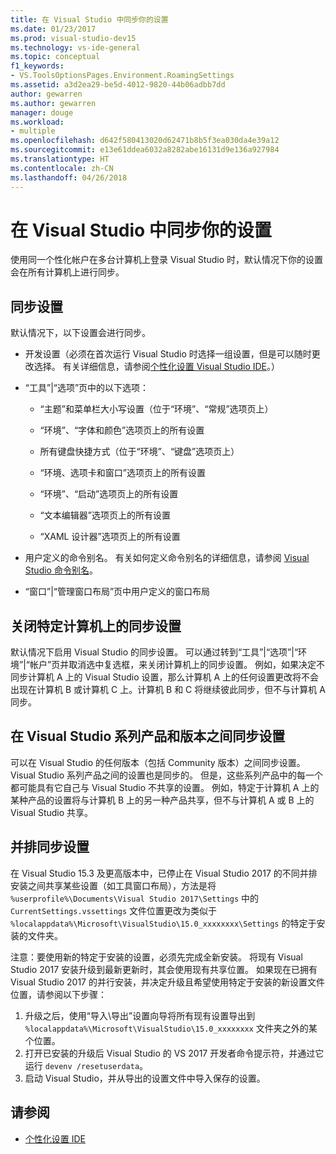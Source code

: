 ```yaml
---
title: 在 Visual Studio 中同步你的设置
ms.date: 01/23/2017
ms.prod: visual-studio-dev15
ms.technology: vs-ide-general
ms.topic: conceptual
f1_keywords:
- VS.ToolsOptionsPages.Environment.RoamingSettings
ms.assetid: a3d2ea29-be5d-4012-9820-44b06adbb7dd
author: gewarren
ms.author: gewarren
manager: douge
ms.workload:
- multiple
ms.openlocfilehash: d642f580413020d62471b8b5f3ea030da4e39a12
ms.sourcegitcommit: e13e61ddea6032a8282abe16131d9e136a927984
ms.translationtype: HT
ms.contentlocale: zh-CN
ms.lasthandoff: 04/26/2018
---
```

# <a name="synchronize-your-settings-in-visual-studio"></a>在 Visual Studio 中同步你的设置

使用同一个性化帐户在多台计算机上登录 Visual Studio 时，默认情况下你的设置会在所有计算机上进行同步。

## <a name="synchronized-settings"></a>同步设置

默认情况下，以下设置会进行同步。

- 开发设置（必须在首次运行 Visual Studio 时选择一组设置，但是可以随时更改选择。 有关详细信息，请参阅[个性化设置 Visual Studio IDE](../ide/personalizing-the-visual-studio-ide.md)。）

- “工具”|“选项”页中的以下选项：

    - “主题”和菜单栏大小写设置（位于“环境”、“常规”选项页上）

    - “环境”、“字体和颜色”选项页上的所有设置

    - 所有键盘快捷方式（位于“环境”、“键盘”选项页上）

    - “环境、选项卡和窗口”选项页上的所有设置

    - “环境”、“启动”选项页上的所有设置

    - “文本编辑器”选项页上的所有设置

    - “XAML 设计器”选项页上的所有设置

- 用户定义的命令别名。 有关如何定义命令别名的详细信息，请参阅 [Visual Studio 命令别名](../ide/reference/visual-studio-command-aliases.md)。

- “窗口”|“管理窗口布局”页中用户定义的窗口布局

## <a name="turn-off-synchronized-settings-on-a-particular-computer"></a>关闭特定计算机上的同步设置

默认情况下启用 Visual Studio 的同步设置。 可以通过转到“工具”|“选项”|“环境”|“帐户”页并取消选中复选框，来关闭计算机上的同步设置。  例如，如果决定不同步计算机 A 上的 Visual Studio 设置，那么计算机 A 上的任何设置更改将不会出现在计算机 B 或计算机 C 上。计算机 B 和 C 将继续彼此同步，但不与计算机 A 同步。

## <a name="synchronize-settings-across-visual-studio-family-products-and-editions"></a>在 Visual Studio 系列产品和版本之间同步设置

可以在 Visual Studio 的任何版本（包括 Community 版本）之间同步设置。 Visual Studio 系列产品之间的设置也是同步的。 但是，这些系列产品中的每一个都可能具有它自己与 Visual Studio 不共享的设置。 例如，特定于计算机 A 上的某种产品的设置将与计算机 B 上的另一种产品共享，但不与计算机 A 或 B 上的 Visual Studio 共享。

## <a name="side-by-side-synchronized-settings"></a>并排同步设置

在 Visual Studio 15.3 及更高版本中，已停止在 Visual Studio 2017 的不同并排安装之间共享某些设置（如工具窗口布局），方法是将 `%userprofile%\Documents\Visual Studio 2017\Settings` 中的 `CurrentSettings.vssettings` 文件位置更改为类似于 `%localappdata%\Microsoft\VisualStudio\15.0_xxxxxxxx\Settings` 的特定于安装的文件夹。

注意：要使用新的特定于安装的设置，必须先完成全新安装。 将现有 Visual Studio 2017 安装升级到最新更新时，其会使用现有共享位置。 如果现在已拥有 Visual Studio 2017 的并行安装，并决定升级且希望使用特定于安装的新设置文件位置，请参阅以下步骤：

1. 升级之后，使用“导入\导出”设置向导将所有现有设置导出到 `%localappdata%\Microsoft\VisualStudio\15.0_xxxxxxxx` 文件夹之外的某个位置。
2. 打开已安装的升级后 Visual Studio 的 VS 2017 开发者命令提示符，并通过它运行 `devenv /resetuserdata`。
3. 启动 Visual Studio，并从导出的设置文件中导入保存的设置。

## <a name="see-also"></a>请参阅

- [个性化设置 IDE](../ide/personalizing-the-visual-studio-ide.md)